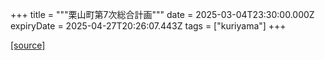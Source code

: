 +++
title = """栗山町第7次総合計画"""
date = 2025-03-04T23:30:00.000Z
expiryDate = 2025-04-27T20:26:07.443Z
tags = ["kuriyama"]
+++


[[source]](https://www.town.kuriyama.hokkaido.jp/soshiki/31/21905.html)
